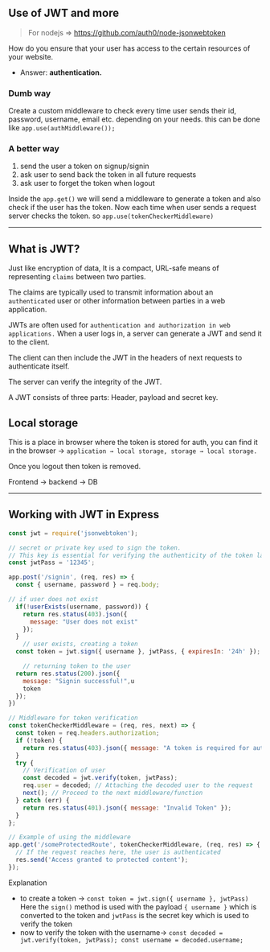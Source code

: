 ## Use of JWT and more

> For nodejs ⇒ https://github.com/auth0/node-jsonwebtoken

How do you ensure that your user has access to the certain resources of your website.

- Answer: **authentication.**

### Dumb way

Create a custom middleware to check every time user sends their id, password, username, email etc. depending on your needs. this can be done like `app.use(authMiddleware());`

### A better way

1. send the user a token on signup/signin
2. ask user to send back the token in all future requests
3. ask user to forget the token when logout

Inside the `app.get()` we will send a middleware to generate a token and also check if the user has the token. Now each time when user sends a request server checks the token. so `app.use(tokenCheckerMiddleware)`

---

## What is JWT?

Just like encryption of data, It is a compact, URL-safe means of representing `claims` between two parties. 

The claims are typically used to transmit information about an `authenticated` user or other information between parties in a web application.

JWTs are often used for `authentication and authorization in web applications.` When a user logs in, a server can generate a JWT and send it to the client. 

The client can then include the JWT in the headers of next requests to authenticate itself.

The server can verify the integrity of the JWT.

A JWT consists of three parts: Header, payload and secret key.

## Local storage

This is a place in browser where the token is stored for auth, you can find it in the browser → `application → local storage, storage → local storage.`

Once you logout then token is removed.

Frontend → backend → DB

---

## Working with JWT in Express

```jsx
const jwt = require('jsonwebtoken');

// secret or private key used to sign the token. 
// This key is essential for verifying the authenticity of the token later.
const jwtPass = '12345';

app.post('/signin', (req, res) => {
  const { username, password } = req.body;

// if user does not exist
  if(!userExists(username, password)) {
    return res.status(403).json({
      message: "User does not exist"
    });
  }
	// user exists, creating a token
  const token = jwt.sign({ username }, jwtPass, { expiresIn: '24h' });

	// returning token to the user
  return res.status(200).json({
    message: "Signin successful!",u
    token
  });
})

// Middleware for token verification
const tokenCheckerMiddleware = (req, res, next) => {
  const token = req.headers.authorization;
  if (!token) {
    return res.status(403).json({ message: "A token is required for authentication" });
  }
  try {
    // Verification of user
    const decoded = jwt.verify(token, jwtPass);
    req.user = decoded; // Attaching the decoded user to the request
    next(); // Proceed to the next middleware/function
  } catch (err) {
    return res.status(401).json({ message: "Invalid Token" });
  }
};

// Example of using the middleware
app.get('/someProtectedRoute', tokenCheckerMiddleware, (req, res) => {
  // If the request reaches here, the user is authenticated
  res.send('Access granted to protected content');
});
```

Explanation 

- to create a token → `const token = jwt.sign({ username }, jwtPass)` Here the `sign()` method is used with the payload `{ username }` which is converted to the token and `jwtPass` is the secret key which is used to verify the token
- now to verify the token with the username→ `const decoded = jwt.verify(token, jwtPass); const username = decoded.username;`